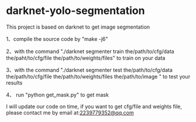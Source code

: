 ﻿# darknet-yolo-segmentation
This project is based on darknet to get image segmentation


1、compile the source code by "make -j6"



2、with the command "./darknet segmenter train the/path/to/cfg/data the/paht/to/cfg/file the/path/to/weights/files" to train on your data



3、with the command "./darknet segmenter test the/path/to/cfg/data the/path/to/cfg/file the/path/to/weights/files the/path/to/image " to test your results



4、 run "python get_mask.py" to get mask

I will update our code on time, if you want to get cfg/file and weights file, please contact me by email at:2239779352@qq.com
